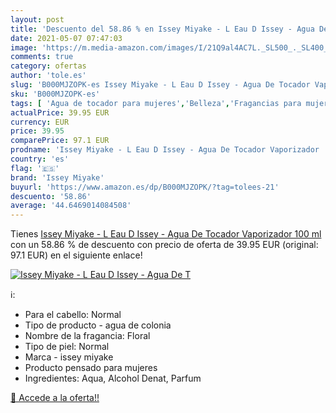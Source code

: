 ```yaml
---
layout: post
title: 'Descuento del 58.86 % en Issey Miyake - L Eau D Issey - Agua De T'
date: 2021-05-07 07:47:03
image: 'https://m.media-amazon.com/images/I/21Q9al4AC7L._SL500_._SL400_.jpg'
comments: true
category: ofertas
author: 'tole.es'
slug: 'B000MJZOPK-es Issey Miyake - L Eau D Issey - Agua De Tocador Vaporizador...'
sku: 'B000MJZOPK-es'
tags: [ 'Agua de tocador para mujeres','Belleza','Fragancias para mujeres','Perfumes y fragancias','agua','de','issey miyake','tocador', ]
actualPrice: 39.95 EUR
currency: EUR
price: 39.95
comparePrice: 97.1 EUR
prodname: 'Issey Miyake - L Eau D Issey - Agua De Tocador Vaporizador  100 ml'
country: 'es'
flag: '🇪🇸'
brand: 'Issey Miyake'
buyurl: 'https://www.amazon.es/dp/B000MJZOPK/?tag=tolees-21'
descuento: '58.86'
average: '44.6469014084508'
---
```


Tienes [Issey Miyake - L Eau D Issey - Agua De Tocador Vaporizador  100 ml](https://www.amazon.es/dp/B000MJZOPK/?tag=tolees-21) con un 58.86 % de descuento con precio de oferta de 39.95 EUR (original: 97.1 EUR) en el siguiente enlace!

[![Issey Miyake - L Eau D Issey - Agua De T](https://m.media-amazon.com/images/I/21Q9al4AC7L._SL500_._SL400_.jpg)](https://www.amazon.es/dp/B000MJZOPK/?tag=tolees-21)

ℹ️:

- Para el cabello: Normal
- Tipo de producto - agua de colonia
- Nombre de la fragancia: Floral
- Tipo de piel: Normal
- Marca - issey miyake
- Producto pensado para mujeres
- Ingredientes: Aqua, Alcohol Denat, Parfum

[🛒 Accede a la oferta!!](https://www.amazon.es/dp/B000MJZOPK/?tag=tolees-21)
